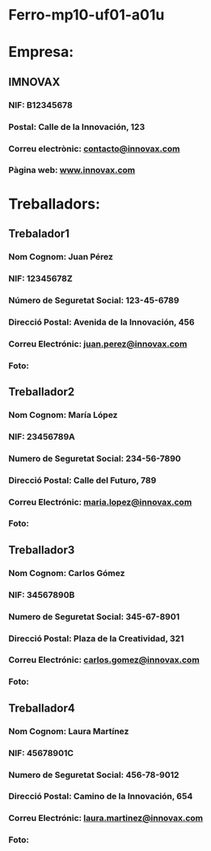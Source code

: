 # Ferro-mp10-uf01-a01u
# Empresa: 
## IMNOVAX
  ### NIF: B12345678
  ### Postal: Calle de la Innovación, 123
  ### Correu electrònic: contacto@innovax.com	
  ### Pàgina web: 	www.innovax.com

# Treballadors:

## Trebalador1
  ### Nom Cognom: Juan Pérez	
  ### NIF: 12345678Z
  ### Número de Seguretat Social: 123-45-6789	
  ### Direcció Postal: Avenida de la Innovación, 456	
  ### Correu Electrónic: juan.perez@innovax.com
  ### Foto: 


## Treballador2
  ### Nom Cognom: María López	
  ### NIF: 23456789A	
  ### Numero de Seguretat Social: 234-56-7890	
  ### Direcció Postal: Calle del Futuro, 789	
  ### Correu Electrónic: maria.lopez@innovax.com	
  ### Foto:


## Treballador3
  ### Nom Cognom: Carlos Gómez	
  ### NIF: 34567890B
  ### Numero de Seguretat Social: 345-67-8901	
  ### Direcció Postal: Plaza de la Creatividad, 321	
  ### Correu Electrónic: carlos.gomez@innovax.com	
  ### Foto:

  
## Treballador4
  ### Nom Cognom: Laura Martínez	
  ### NIF: 45678901C	
  ### Numero de Seguretat Social: 456-78-9012	
  ### Direcció Postal: Camino de la Innovación, 654	
  ### Correu Electrónic: laura.martinez@innovax.com	
  ### Foto:

  
